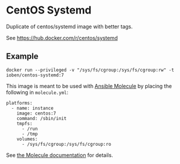 CentOS Systemd
==============

Duplicate of centos/systemd image with better tags.

See https://hub.docker.com/r/centos/systemd


Example
-------

```
docker run --privileged -v "/sys/fs/cgroup:/sys/fs/cgroup:rw" -t ioben/centos-systemd:7
```

This image is meant to be used with [Ansible Molecule](https://github.com/ansible/molecule) by placing the following in `molecule.yml`:

```
platforms:
  - name: instance
    image: centos:7
    command: /sbin/init
    tmpfs:
      - /run
      - /tmp
    volumes:
      - /sys/fs/cgroup:/sys/fs/cgroup:ro
```

See [the Molecule documentation](https://molecule.readthedocs.io/en/latest/examples.html) for details.
